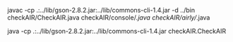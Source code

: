 javac -cp .:../lib/gson-2.8.2.jar:../lib/commons-cli-1.4.jar  -d ../bin checkAIR/CheckAIR.java checkAIR/console/*.java checkAIR/airly/*.java


java -cp .:../lib/gson-2.8.2.jar:../lib/commons-cli-1.4.jar checkAIR.CheckAIR 
